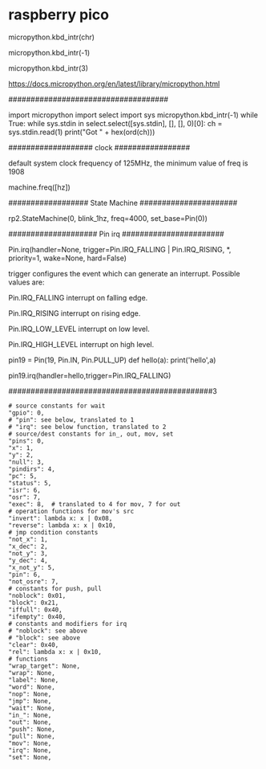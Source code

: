 # raspberry pico


micropython.kbd_intr(chr)

micropython.kbd_intr(-1)

micropython.kbd_intr(3)

https://docs.micropython.org/en/latest/library/micropython.html

####################################

import micropython
import select
import sys
micropython.kbd_intr(-1)
while True:
  while sys.stdin in select.select([sys.stdin], [], [], 0)[0]:
    ch = sys.stdin.read(1)
    print("Got " + hex(ord(ch)))

################### clock #################

default system clock frequency of 125MHz, the minimum value of freq is 1908

machine.freq([hz])

################## State Machine ######################


 rp2.StateMachine(0, blink_1hz, freq=4000, set_base=Pin(0))



#################### Pin irq #######################

Pin.irq(handler=None, trigger=Pin.IRQ_FALLING | Pin.IRQ_RISING, *, priority=1, wake=None, hard=False)

trigger configures the event which can generate an interrupt. Possible values are:

Pin.IRQ_FALLING interrupt on falling edge.

Pin.IRQ_RISING interrupt on rising edge.

Pin.IRQ_LOW_LEVEL interrupt on low level.

Pin.IRQ_HIGH_LEVEL interrupt on high level.




pin19 = Pin(19, Pin.IN, Pin.PULL_UP)
def hello(a):
    print('hello',a)

pin19.irq(handler=hello,trigger=Pin.IRQ_FALLING)

##############################################3


    # source constants for wait
    "gpio": 0,
    # "pin": see below, translated to 1
    # "irq": see below function, translated to 2
    # source/dest constants for in_, out, mov, set
    "pins": 0,
    "x": 1,
    "y": 2,
    "null": 3,
    "pindirs": 4,
    "pc": 5,
    "status": 5,
    "isr": 6,
    "osr": 7,
    "exec": 8,  # translated to 4 for mov, 7 for out
    # operation functions for mov's src
    "invert": lambda x: x | 0x08,
    "reverse": lambda x: x | 0x10,
    # jmp condition constants
    "not_x": 1,
    "x_dec": 2,
    "not_y": 3,
    "y_dec": 4,
    "x_not_y": 5,
    "pin": 6,
    "not_osre": 7,
    # constants for push, pull
    "noblock": 0x01,
    "block": 0x21,
    "iffull": 0x40,
    "ifempty": 0x40,
    # constants and modifiers for irq
    # "noblock": see above
    # "block": see above
    "clear": 0x40,
    "rel": lambda x: x | 0x10,
    # functions
    "wrap_target": None,
    "wrap": None,
    "label": None,
    "word": None,
    "nop": None,
    "jmp": None,
    "wait": None,
    "in_": None,
    "out": None,
    "push": None,
    "pull": None,
    "mov": None,
    "irq": None,
    "set": None,
